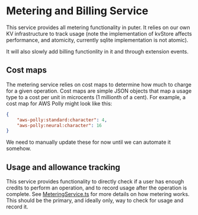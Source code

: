 # Metering and Billing Service

This service provides all metering functionality in puter. It relies on our own KV infrastructure to track usage (note the implementation of kvStore affects performance, and atomicity, currently sqlite implementation is not atomic).

It will also slowly add billing functionlity in it and through extension events.

## Cost maps
The metering service relies on cost maps to determine how much to charge for a given operation. Cost maps are simple JSON objects that map a usage type to a cost per unit in microcents (1 millionth of a cent).
For example, a cost map for AWS Polly might look like this:

```json
{
    "aws-polly:standard:character": 4,
    "aws-polly:neural:character": 16
}
```

We need to manually update these for now until we can automate it somehow.

## Usage and allowance tracking
This service provides functionality to directly check if a user has enough credits to perform an operation, and to record usage after the operation is complete.
See [MeteringService.ts](./MeteringService.ts) for more details on how metering works.
This should be the primary, and ideally only, way to check for usage and record it.